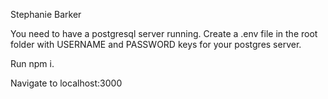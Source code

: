 Stephanie Barker

You need to have a postgresql server running. Create a .env file in the root folder with USERNAME and PASSWORD keys for your postgres server.

Run npm i.

Navigate to localhost:3000
